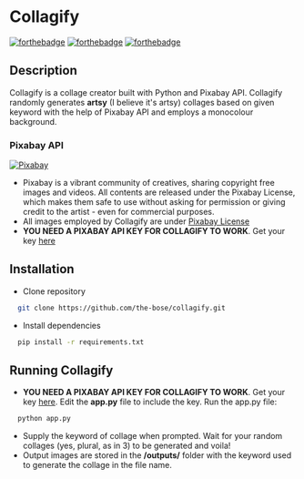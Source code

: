 # Collagify
[![forthebadge](https://forthebadge.com/images/badges/built-with-love.svg)](https://www.youtube.com/watch?v=JkoM7CuOUFk)
[![forthebadge](https://forthebadge.com/images/badges/built-by-hipsters.svg)](https://www.youtube.com/watch?v=u1qN6gLbUMw)
[![forthebadge](https://forthebadge.com/images/badges/made-with-python.svg)](https://www.python.org/)

## Description
Collagify is a collage creator built with Python and Pixabay API. Collagify randomly generates **artsy** (I believe it's artsy) collages based on given keyword with the help of Pixabay API and employs a monocolour background.

### Pixabay API
[![Pixabay](https://pixabay.com/static/img/logo.png)](https://pixabay.com/)
* Pixabay is a vibrant community of creatives, sharing copyright free images and videos. All contents are released under the Pixabay License, which makes them safe to use without asking for permission or giving credit to the artist - even for commercial purposes.
* All images employed by Collagify are under [Pixabay License](https://pixabay.com/service/license/)
* **YOU NEED A PIXABAY API KEY FOR COLLAGIFY TO WORK**. Get your key [here](https://pixabay.com/api/docs/)

## Installation
* Clone repository
```sh
  git clone https://github.com/the-bose/collagify.git
```
* Install dependencies
```sh
  pip install -r requirements.txt
```

## Running Collagify
* **YOU NEED A PIXABAY API KEY FOR COLLAGIFY TO WORK**. Get your key [here](https://pixabay.com/api/docs/). Edit the **app.py** file to include the key. Run the app.py file:
```sh
  python app.py
```
* Supply the keyword of collage when prompted. Wait for your random collages (yes, plural, as in 3) to be generated and voila!
* Output images are stored in the **/outputs/** folder with the keyword used to generate the collage in the file name.

